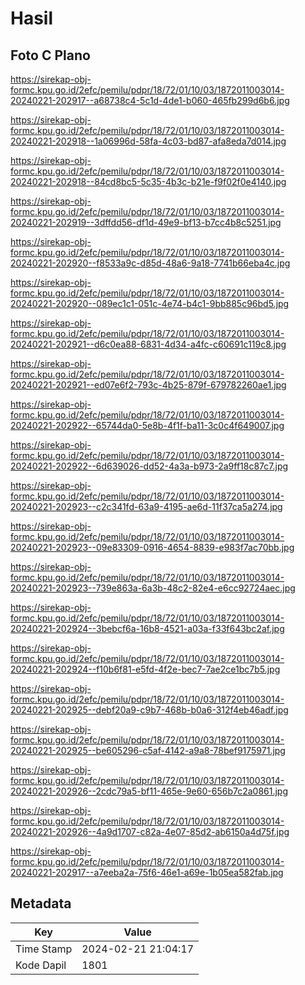 # Hasil

## Foto C Plano

https://sirekap-obj-formc.kpu.go.id/2efc/pemilu/pdpr/18/72/01/10/03/1872011003014-20240221-202917--a68738c4-5c1d-4de1-b060-465fb299d6b6.jpg

https://sirekap-obj-formc.kpu.go.id/2efc/pemilu/pdpr/18/72/01/10/03/1872011003014-20240221-202918--1a06996d-58fa-4c03-bd87-afa8eda7d014.jpg

https://sirekap-obj-formc.kpu.go.id/2efc/pemilu/pdpr/18/72/01/10/03/1872011003014-20240221-202918--84cd8bc5-5c35-4b3c-b21e-f9f02f0e4140.jpg

https://sirekap-obj-formc.kpu.go.id/2efc/pemilu/pdpr/18/72/01/10/03/1872011003014-20240221-202919--3dffdd56-df1d-49e9-bf13-b7cc4b8c5251.jpg

https://sirekap-obj-formc.kpu.go.id/2efc/pemilu/pdpr/18/72/01/10/03/1872011003014-20240221-202920--f8533a9c-d85d-48a6-9a18-7741b66eba4c.jpg

https://sirekap-obj-formc.kpu.go.id/2efc/pemilu/pdpr/18/72/01/10/03/1872011003014-20240221-202920--089ec1c1-051c-4e74-b4c1-9bb885c96bd5.jpg

https://sirekap-obj-formc.kpu.go.id/2efc/pemilu/pdpr/18/72/01/10/03/1872011003014-20240221-202921--d6c0ea88-6831-4d34-a4fc-c60691c119c8.jpg

https://sirekap-obj-formc.kpu.go.id/2efc/pemilu/pdpr/18/72/01/10/03/1872011003014-20240221-202921--ed07e6f2-793c-4b25-879f-679782260ae1.jpg

https://sirekap-obj-formc.kpu.go.id/2efc/pemilu/pdpr/18/72/01/10/03/1872011003014-20240221-202922--65744da0-5e8b-4f1f-ba11-3c0c4f649007.jpg

https://sirekap-obj-formc.kpu.go.id/2efc/pemilu/pdpr/18/72/01/10/03/1872011003014-20240221-202922--6d639026-dd52-4a3a-b973-2a9ff18c87c7.jpg

https://sirekap-obj-formc.kpu.go.id/2efc/pemilu/pdpr/18/72/01/10/03/1872011003014-20240221-202923--c2c341fd-63a9-4195-ae6d-11f37ca5a274.jpg

https://sirekap-obj-formc.kpu.go.id/2efc/pemilu/pdpr/18/72/01/10/03/1872011003014-20240221-202923--09e83309-0916-4654-8839-e983f7ac70bb.jpg

https://sirekap-obj-formc.kpu.go.id/2efc/pemilu/pdpr/18/72/01/10/03/1872011003014-20240221-202923--739e863a-6a3b-48c2-82e4-e6cc92724aec.jpg

https://sirekap-obj-formc.kpu.go.id/2efc/pemilu/pdpr/18/72/01/10/03/1872011003014-20240221-202924--3bebcf6a-16b8-4521-a03a-f33f643bc2af.jpg

https://sirekap-obj-formc.kpu.go.id/2efc/pemilu/pdpr/18/72/01/10/03/1872011003014-20240221-202924--f10b6f81-e5fd-4f2e-bec7-7ae2ce1bc7b5.jpg

https://sirekap-obj-formc.kpu.go.id/2efc/pemilu/pdpr/18/72/01/10/03/1872011003014-20240221-202925--debf20a9-c9b7-468b-b0a6-312f4eb46adf.jpg

https://sirekap-obj-formc.kpu.go.id/2efc/pemilu/pdpr/18/72/01/10/03/1872011003014-20240221-202925--be605296-c5af-4142-a9a8-78bef9175971.jpg

https://sirekap-obj-formc.kpu.go.id/2efc/pemilu/pdpr/18/72/01/10/03/1872011003014-20240221-202926--2cdc79a5-bf11-465e-9e60-656b7c2a0861.jpg

https://sirekap-obj-formc.kpu.go.id/2efc/pemilu/pdpr/18/72/01/10/03/1872011003014-20240221-202926--4a9d1707-c82a-4e07-85d2-ab6150a4d75f.jpg

https://sirekap-obj-formc.kpu.go.id/2efc/pemilu/pdpr/18/72/01/10/03/1872011003014-20240221-202917--a7eeba2a-75f6-46e1-a69e-1b05ea582fab.jpg


## Metadata

| Key        | Value               |
| ---------- | ------------------- |
| Time Stamp | 2024-02-21 21:04:17 |
| Kode Dapil | 1801                |



